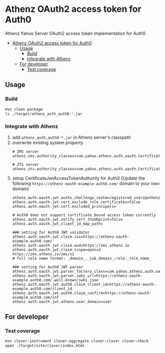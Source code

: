 <a id="markdown-athenz-oauth2-access-token-for-auth0" name="athenz-oauth2-access-token-for-auth0"></a>
# Athenz OAuth2 access token for Auth0
Athenz Yahoo Server OAuth2 access token implementation for Auth0

<!-- TOC -->

- [Athenz OAuth2 access token for Auth0](#athenz-oauth2-access-token-for-auth0)
    - [Usage](#usage)
        - [Build](#build)
        - [Integrate with Athenz](#integrate-with-athenz)
    - [For developer](#for-developer)
        - [Test coverage](#test-coverage)

<!-- /TOC -->

<a id="markdown-usage" name="usage"></a>
## Usage

<a id="markdown-build" name="build"></a>
### Build
```bash
mvn clean package
ls ./target/athenz_auth_auth0-*.jar
```

<a id="markdown-integrate-with-athenz" name="integrate-with-athenz"></a>
### Integrate with Athenz
1. add `athenz_auth_auth0-*.jar` in Athenz server's classpath
1. overwrite existing system property
    ```properties
    # ZMS server
    athenz.zms.authority_classes=com.yahoo.athenz.auth.oauth.CertificateJwtAccessTokenAuthority

    # ZTS server
    athenz.zts.authority_classes=com.yahoo.athenz.auth.oauth.CertificateJwtAccessTokenAuthority
    ```
1. setup CertificateJwtAccessTokenAuthority for Auth0 (Update the following `https://athenz-oauth-example.auth0.com/` domain to your own domain)
    ```properties
    athenz.auth.oauth.jwt.authn_challenge_realm=registered_users@athenz.io
    athenz.auth.oauth.jwt.cert.exclude_role_certificates=false
    athenz.auth.oauth.jwt.cert.excluded_principals=

    # Auth0 does not support certificate bound access token currently
    athenz.auth.oauth.jwt.verify_cert_thumbprint=false
    athenz.auth.oauth.jwt.client_id_map_path=

    ### setting for Auth0 JWT validator
    athenz.auth.oauth.jwt.claim.iss=https://athenz-oauth-example.auth0.com/
    athenz.auth.oauth.jwt.claim.aud=https://zms.athenz.io
    athenz.auth.oauth.jwt.claim.scope=openid https://zms.athenz.io/zms/v1
    # full role name format: _domain_._sub_domain_:role._role_name_

    ### setting for Auth0 JWT parser
    athenz.auth.oauth.jwt.parser_factory_class=com.yahoo.athenz.auth.oauth.auth0.Auth0JwtParserFactory
    athenz.auth.oauth.jwt.parser.jwks_url=https://athenz-oauth-example.auth0.com/.well-known/jwks.json
    athenz.auth.oauth.jwt.auth0.claim_client_id=https://athenz-oauth-example.auth0.com/client_id
    athenz.auth.oauth.jwt.auth0.claim_confirm=https://athenz-oauth-example.auth0.com/cnf
    athenz.auth.oauth.jwt.athenz.user_domain=user
    ```

<a id="markdown-for-developer" name="for-developer"></a>
## For developer

<a id="markdown-test-coverage" name="test-coverage"></a>
### Test coverage
```bash
mvn clover:instrument clover:aggregate clover:clover clover:check
open ./target/site/clover/index.html
```
